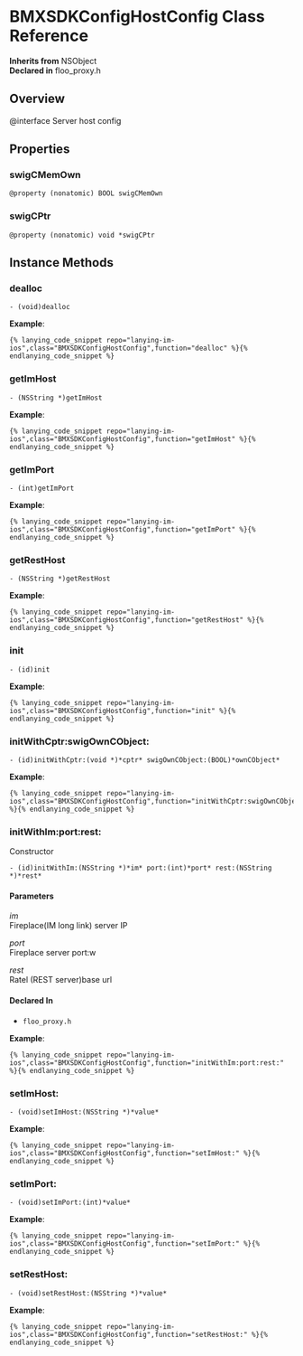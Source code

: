 # BMXSDKConfigHostConfig Class Reference

  **Inherits from** NSObject  
  **Declared in** floo_proxy.h  

## Overview

@interface Server host config

## Properties

<a name="//api/name/swigCMemOwn" title="swigCMemOwn"></a>
### swigCMemOwn

`@property (nonatomic) BOOL swigCMemOwn`

<a name="//api/name/swigCPtr" title="swigCPtr"></a>
### swigCPtr

`@property (nonatomic) void *swigCPtr`

<a title="Instance Methods" name="instance_methods"></a>
## Instance Methods

<a name="//api/name/dealloc" title="dealloc"></a>
### dealloc

`- (void)dealloc`

<a name="//api/name/getImHost" title="getImHost"></a>
**Example**:
```
{% lanying_code_snippet repo="lanying-im-ios",class="BMXSDKConfigHostConfig",function="dealloc" %}{% endlanying_code_snippet %}
```
### getImHost

`- (NSString *)getImHost`

<a name="//api/name/getImPort" title="getImPort"></a>
**Example**:
```
{% lanying_code_snippet repo="lanying-im-ios",class="BMXSDKConfigHostConfig",function="getImHost" %}{% endlanying_code_snippet %}
```
### getImPort

`- (int)getImPort`

<a name="//api/name/getRestHost" title="getRestHost"></a>
**Example**:
```
{% lanying_code_snippet repo="lanying-im-ios",class="BMXSDKConfigHostConfig",function="getImPort" %}{% endlanying_code_snippet %}
```
### getRestHost

`- (NSString *)getRestHost`

<a name="//api/name/init" title="init"></a>
**Example**:
```
{% lanying_code_snippet repo="lanying-im-ios",class="BMXSDKConfigHostConfig",function="getRestHost" %}{% endlanying_code_snippet %}
```
### init

`- (id)init`

<a name="//api/name/initWithCptr:swigOwnCObject:" title="initWithCptr:swigOwnCObject:"></a>
**Example**:
```
{% lanying_code_snippet repo="lanying-im-ios",class="BMXSDKConfigHostConfig",function="init" %}{% endlanying_code_snippet %}
```
### initWithCptr:swigOwnCObject:

`- (id)initWithCptr:(void *)*cptr* swigOwnCObject:(BOOL)*ownCObject*`

<a name="//api/name/initWithIm:port:rest:" title="initWithIm:port:rest:"></a>
**Example**:
```
{% lanying_code_snippet repo="lanying-im-ios",class="BMXSDKConfigHostConfig",function="initWithCptr:swigOwnCObject:" %}{% endlanying_code_snippet %}
```
### initWithIm:port:rest:

Constructor

`- (id)initWithIm:(NSString *)*im* port:(int)*port* rest:(NSString *)*rest*`

#### Parameters

*im*  
   Fireplace(IM long link) server IP  

*port*  
   Fireplace server port:w

*rest*  
   Ratel (REST server)base url

#### Declared In
* `floo_proxy.h`

<a name="//api/name/setImHost:" title="setImHost:"></a>
**Example**:
```
{% lanying_code_snippet repo="lanying-im-ios",class="BMXSDKConfigHostConfig",function="initWithIm:port:rest:" %}{% endlanying_code_snippet %}
```
### setImHost:

`- (void)setImHost:(NSString *)*value*`

<a name="//api/name/setImPort:" title="setImPort:"></a>
**Example**:
```
{% lanying_code_snippet repo="lanying-im-ios",class="BMXSDKConfigHostConfig",function="setImHost:" %}{% endlanying_code_snippet %}
```
### setImPort:

`- (void)setImPort:(int)*value*`

<a name="//api/name/setRestHost:" title="setRestHost:"></a>
**Example**:
```
{% lanying_code_snippet repo="lanying-im-ios",class="BMXSDKConfigHostConfig",function="setImPort:" %}{% endlanying_code_snippet %}
```
### setRestHost:

`- (void)setRestHost:(NSString *)*value*`

**Example**:
```
{% lanying_code_snippet repo="lanying-im-ios",class="BMXSDKConfigHostConfig",function="setRestHost:" %}{% endlanying_code_snippet %}
```
